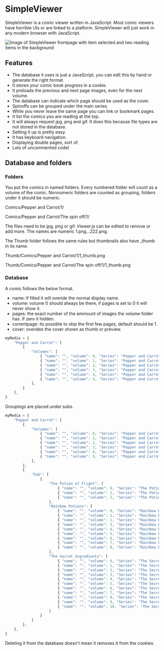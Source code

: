# SimpleViewer

SimpleViewer is a comic viewer written in JavaScript. Most comic viewers have horrible UIs or are linked to a platform. SimpleViewer will just work in any modern browser with JavaScript.

![Image of SimpleViewer frontpage with item selected and two reading items in the background](https://i.imgur.com/4BtfdVL.png)

## Features
- The database it uses is just a JavaScript, you can edit this by hand or generate the right format.
- It stores your comic book progress in a cookie.
- It preloads the previous and next page images, even for the next volume.
- The database can indicate which page should be used as the cover.
- Spinoffs can be grouped under the main series.
- While you never leave the same page you can link or bookmark pages.
- It list the comics you are reading at the top.
- It will always request jpg, png and gif. It does this because file types are not stored in the database.
- Setting it up is pretty easy.
- It has keyboard navigation.
- Displaying double pages, sort of.
- Lots of uncommented code!

## Database and folders

### Folders
You put the comics in named folders. Every numbered folder will count as a volume of the comic. Nonnumeric folders are counted as grouping, folders under it should be numeric.


Comics/Pepper and Carrot/1/

Comics/Pepper and Carrot/The spin off/1/

The files need to be jpg, png or gif. Viewer.js can be edited to remove or add more. The names are numeric 1.png...222.png.

The Thumb folder follows the same rules but thumbnails also have _thumb in its name.


Thumb/Comics/Pepper and Carrot/1/1_thumb.png

Thumb/Comics/Pepper and Carrot/The spin off/1/1_thumb.png


### Database

A comic follows the below format.

- name: if filled it will overide the normal display name.
- volume: volume 0 should always be there, if pages is set to 0 it will never show it.
- pages: the exact number of the ammount of images the volume folder has. If zero it hidden.
- currentpage: its possible to skip the first few pages, default should be 1.
- cover: overides the cover shown as thumb or preview.

```javascript
myMedia = {
	"Pepper and Carrot": [
		{
			"Volumes": [
				{ "name": "", "volume": 0, "Series": "Pepper and Carrot", "pages": 0, "currentpage": 1, "cover": 0 },
				{ "name": "", "volume": 1, "Series": "Pepper and Carrot", "pages": 10, "currentpage": 1, "cover": 0 },
				{ "name": "", "volume": 2, "Series": "Pepper and Carrot", "pages": 20, "currentpage": 1, "cover": 0 },
				{ "name": "", "volume": 3, "Series": "Pepper and Carrot", "pages": 30, "currentpage": 1, "cover": 0 },
				{ "name": "", "volume": 4, "Series": "Pepper and Carrot", "pages": 40, "currentpage": 1, "cover": 0 },
				{ "name": "", "volume": 5, "Series": "Pepper and Carrot", "pages": 50, "currentpage": 1, "cover": 0 }
			],
		}
    ],
}
```
Groupings are placed under subs.
```javascript
myMedia = {
	"Pepper and Carrot": [
		{
			"Volumes": [
				{ "name": "", "volume": 0, "Series": "Pepper and Carrot", "pages": 0, "currentpage": 1, "cover": 0 },
				{ "name": "", "volume": 1, "Series": "Pepper and Carrot", "pages": 10, "currentpage": 1, "cover": 0 },
				{ "name": "", "volume": 2, "Series": "Pepper and Carrot", "pages": 20, "currentpage": 1, "cover": 0 },
				{ "name": "", "volume": 3, "Series": "Pepper and Carrot", "pages": 30, "currentpage": 1, "cover": 0 },
				{ "name": "", "volume": 4, "Series": "Pepper and Carrot", "pages": 40, "currentpage": 1, "cover": 0 },
				{ "name": "", "volume": 5, "Series": "Pepper and Carrot", "pages": 50, "currentpage": 1, "cover": 0 }
			],
        },
        {
			"Sub": [
				{
					"The Potion of Flight": [
						{ "name": "", "volume": 0, "Series": "The Potion of Flight", "pages": 0, "currentpage": 1, "cover": 0 },
						{ "name": "", "volume": 1, "Series": "The Potion of Flight", "pages": 10, "currentpage": 1, "cover": 0 },
						{ "name": "", "volume": 2, "Series": "The Potion of Flight", "pages": 20, "currentpage": 1, "cover": 0 }
					],
					"Rainbow Potions": [
						{ "name": "", "volume": 0, "Series": "Rainbow Potions", "pages": 0, "currentpage": 1, "cover": 0 },
						{ "name": "", "volume": 1, "Series": "Rainbow Potions", "pages": 10, "currentpage": 1, "cover": 0 },
						{ "name": "", "volume": 2, "Series": "Rainbow Potions", "pages": 20, "currentpage": 1, "cover": 0 },
						{ "name": "", "volume": 3, "Series": "Rainbow Potions", "pages": 30, "currentpage": 1, "cover": 0 },
						{ "name": "", "volume": 4, "Series": "Rainbow Potions", "pages": 40, "currentpage": 1, "cover": 0 },
						{ "name": "", "volume": 5, "Series": "Rainbow Potions", "pages": 50, "currentpage": 1, "cover": 0 },
						{ "name": "", "volume": 6, "Series": "Rainbow Potions", "pages": 60, "currentpage": 1, "cover": 0 },
						{ "name": "", "volume": 7, "Series": "Rainbow Potions", "pages": 70, "currentpage": 1, "cover": 0 },
						{ "name": "", "volume": 8, "Series": "Rainbow Potions", "pages": 80, "currentpage": 1, "cover": 0 }
					],
					"The Secret Ingredients": [
						{ "name": "", "volume": 0, "Series": "The Secret Ingredients", "pages": 0, "currentpage": 1, "cover": 0 },
						{ "name": "", "volume": 1, "Series": "The Secret Ingredients", "pages": 10, "currentpage": 1, "cover": 0 },
						{ "name": "", "volume": 2, "Series": "The Secret Ingredients", "pages": 20, "currentpage": 1, "cover": 0 },
						{ "name": "", "volume": 3, "Series": "The Secret Ingredients", "pages": 30, "currentpage": 1, "cover": 0 },
						{ "name": "", "volume": 4, "Series": "The Secret Ingredients", "pages": 40, "currentpage": 1, "cover": 0 },
						{ "name": "", "volume": 5, "Series": "The Secret Ingredients", "pages": 50, "currentpage": 1, "cover": 0 },
						{ "name": "", "volume": 6, "Series": "The Secret Ingredients", "pages": 60, "currentpage": 1, "cover": 0 },
						{ "name": "", "volume": 7, "Series": "The Secret Ingredients", "pages": 70, "currentpage": 1, "cover": 0 },
						{ "name": "", "volume": 8, "Series": "The Secret Ingredients", "pages": 80, "currentpage": 1, "cover": 0 },
						{ "name": "", "volume": 9, "Series": "The Secret Ingredients", "pages": 90, "currentpage": 1, "cover": 0 },
						{ "name": "", "volume": 10, "Series": "The Secret Ingredients", "pages": 10, "currentpage": 1, "cover": 0 }
					]
				}
			]
		},
    ],
}
```

Deleting it from the database doesn't mean it removes it from the cookies.
